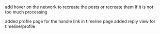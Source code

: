 add hover on the network to recreate the posts or recreate them if it is not too much processing 

added profile page for the handle link in timeline page
added reply view for timeline/profile